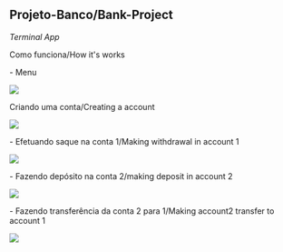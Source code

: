 ## Projeto-Banco/Bank-Project
<i> Terminal App </i>
<p> Como funciona/How it's works</p>
<p> - Menu</p>
<img src="https://user-images.githubusercontent.com/104368550/196722758-4e91b368-c626-495f-95cc-b1cc6fd51779.jpg">
<p> Criando uma conta/Creating a account</p>
<img src="https://user-images.githubusercontent.com/104368550/196722749-8d1a3b95-31a2-4756-900f-1a80ce3c7aa3.jpg">
<p> - Efetuando saque na conta 1/Making withdrawal in account 1</p>
<img src="https://user-images.githubusercontent.com/104368550/196722753-f024a07b-4dab-495c-9882-80220e50d762.jpg">
<p> - Fazendo depósito na conta 2/making deposit in account 2</p>
<img src="https://user-images.githubusercontent.com/104368550/196722752-7b643cf9-3822-44f8-8fb4-f663427ccb05.jpg">
<p> - Fazendo transferência da conta 2 para 1/Making account2 transfer to account 1</p>
<img src="https://user-images.githubusercontent.com/104368550/196722761-26db533c-98cd-409f-aebf-624696290ee4.jpg">
